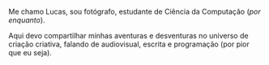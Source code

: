 Me chamo Lucas, sou fotógrafo, estudante de Ciência da Computação (_por enquanto_).

Aqui devo compartilhar minhas aventuras e desventuras no universo de criação criativa, falando de audiovisual, escrita e programação (por pior que eu seja).